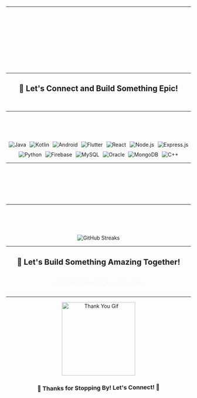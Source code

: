 <div align="center" style="animation: fadeIn 2s ease-in-out;">
  <h1 style="font-size: 3rem;">✨ 👋 Hey, I'm <span style="color: #00c4ff;">Isindu Eshan</span> ✨</h1>
  <h2 style="font-size: 2rem; color: #ff9800;">🌟 Passionate Developer | Innovator | Problem Solver 🌟</h2>
  <p style="font-size: 1.2rem;">🚀 Crafting solutions with code and exploring the latest technologies!</p>
</div>

<div align="center" style="animation: slideInUp 2s ease-in-out;">
  <img src="https://miro.medium.com/v2/resize:fit:1360/1*zVnWJtyGOX_kUIDm6ccCfQ.gif" width="600" height="300" alt="Coding Gif"/>
</div>

---

<div align="center" style="animation: fadeIn 2.5s ease-in-out;">
  <h3>🎓 <span style="color: #4caf50;">Software Engineering Undergrad</span> | Full-Stack & Mobile App Developer</h3>
  <p>🌱 Constantly evolving, building cool apps, and experimenting with new tech!</p>
  <p>📩 Reach me at: <b>isindu980@gmail.com</b></p>
  <p>🌐 <b>Portfolio Coming Soon...</b> Stay Tuned! 🔥</p>
</div>

---

## <div align="center" style="animation: bounceIn 2s ease-in-out;">🚀 Let's Connect and Build Something Epic!</div>

<div align="center" style="animation: slideInLeft 2.5s ease-in-out;">
  <a href="https://www.linkedin.com/in/isindu-eshan-a02b01323" target="_blank">
    <img src="https://img.shields.io/badge/LinkedIn-%230077B5.svg?style=for-the-badge&logo=linkedin&logoColor=white" alt="LinkedIn"/>
  </a>
  <a href="https://web.facebook.com/isindu.eshan.5" target="_blank">
    <img src="https://img.shields.io/badge/Facebook-%231877F2.svg?style=for-the-badge&logo=facebook&logoColor=white" alt="Facebook"/>
  </a>
  <a href="https://www.instagram.com/_._isindu_._" target="_blank">
    <img src="https://img.shields.io/badge/Instagram-%23E4405F.svg?style=for-the-badge&logo=instagram&logoColor=white" alt="Instagram"/>
  </a>
  <a href="mailto:isindu980@gmail.com">
    <img src="https://img.shields.io/badge/Email-%23D14836.svg?style=for-the-badge&logo=gmail&logoColor=white" alt="Email"/>
  </a>
</div>

---

## <div align="center" style="animation: zoomIn 2s ease-in-out;">🛠️ Technologies & Tools I Use</div>

<div align="center" style="display: flex; flex-wrap: wrap; gap: 10px; justify-content: center;">
  <img src="https://img.shields.io/badge/Java-%23E34F26.svg?style=for-the-badge&logo=java&logoColor=white" alt="Java"/>
  <img src="https://img.shields.io/badge/Kotlin-%230095D5.svg?style=for-the-badge&logo=kotlin&logoColor=white" alt="Kotlin"/>
  <img src="https://img.shields.io/badge/Android-%233DDC84.svg?style=for-the-badge&logo=android&logoColor=white" alt="Android"/>
  <img src="https://img.shields.io/badge/Flutter-%2302569B.svg?style=for-the-badge&logo=flutter&logoColor=white" alt="Flutter"/>
  <img src="https://img.shields.io/badge/React-%2361DAFB.svg?style=for-the-badge&logo=react&logoColor=black" alt="React"/>
  <img src="https://img.shields.io/badge/Node.js-%2343853D.svg?style=for-the-badge&logo=node.js&logoColor=white" alt="Node.js"/>
  <img src="https://img.shields.io/badge/Express.js-%23000000.svg?style=for-the-badge&logo=express&logoColor=white" alt="Express.js"/>
  <img src="https://img.shields.io/badge/Python-%233776AB.svg?style=for-the-badge&logo=python&logoColor=white" alt="Python"/>
  <img src="https://img.shields.io/badge/Firebase-%23FFCA28.svg?style=for-the-badge&logo=firebase&logoColor=black" alt="Firebase"/>
  <img src="https://img.shields.io/badge/MySQL-%234479A1.svg?style=for-the-badge&logo=mysql&logoColor=white" alt="MySQL"/>
  <img src="https://img.shields.io/badge/Oracle-%23F80000.svg?style=for-the-badge&logo=oracle&logoColor=white" alt="Oracle"/>
  <img src="https://img.shields.io/badge/MongoDB-%2347A248.svg?style=for-the-badge&logo=mongodb&logoColor=white" alt="MongoDB"/>
  <img src="https://img.shields.io/badge/C++-%2300599C.svg?style=for-the-badge&logo=cplusplus&logoColor=white" alt="C++"/>
</div>

---

## <div align="center" style="animation: flipInX 2s ease-in-out;">📊 GitHub Stats</div>

<div align="center">
  <img src="https://github-readme-stats.vercel.app/api?username=isindu980&show_icons=true&theme=radical" alt="GitHub Stats" style="animation: fadeIn 3s;"/>
  <img src="https://github-readme-stats.vercel.app/api/top-langs/?username=isindu980&layout=compact&theme=radical" alt="Top Languages" style="animation: slideInLeft 3s;"/>
</div>

---

## <div align="center" style="animation: flipInY 2s ease-in-out;">📊 GitHub Streak Stats</div>

<div align="center">
  <img src="https://github-readme-streak-stats.herokuapp.com/?user=isindu980&theme=radical" alt="GitHub Streaks"/>
</div>

---

## <div align="center" style="animation: pulse 2s infinite;">💬 Let's Build Something Amazing Together!</div>

<div align="center" style="animation: zoomIn 2s;">
  🤝 Whether it's a mobile app, a web project, or a cool idea, I'm always excited to collaborate on new challenges. Let’s code and create something amazing!
</div>

---

<div align="center">
  <img src="https://media.giphy.com/media/1GEATImIxEXVR79Dhk/giphy.gif" width="200" alt="Thank You Gif"/>
</div>

<h3 align="center" style="animation: tada 2s ease-in-out;">🙏 Thanks for Stopping By! Let's Connect! 🙏</h3>

<style>
@keyframes fadeIn {
  from { opacity: 0; }
  to { opacity: 1; }
}
@keyframes slideInUp {
  from { transform: translateY(50px); opacity: 0; }
  to { transform: translateY(0); opacity: 1; }
}
@keyframes slideInLeft {
  from { transform: translateX(-50px); opacity: 0; }
  to { transform: translateX(0); opacity: 1; }
}
@keyframes bounceIn {
  0%, 20%, 40%, 60%, 80%, 100% { transform: translateY(0); }
  50% { transform: translateY(-15px); }
}
@keyframes zoomIn {
  from { transform: scale(0.5); opacity: 0; }
  to { transform: scale(1); opacity: 1; }
}
@keyframes flipInX {
  from { transform: perspective(400px) rotateX(90deg); opacity: 0; }
  to { transform: perspective(400px) rotateX(0); opacity: 1; }
}
@keyframes flipInY {
  from { transform: perspective(400px) rotateY(90deg); opacity: 0; }
  to { transform: perspective(400px) rotateY(0); opacity: 1; }
}
@keyframes pulse {
  0%, 100% { transform: scale(1); }
  50% { transform: scale(1.1); }
}
@keyframes tada {
  from { transform: scale(1); }
  10%, 20% { transform: scale(0.9) rotate(-3deg); }
  30%, 50%, 70%, 90% { transform: scale(1.1) rotate(3deg); }
  40%, 60%, 80% { transform: scale(1.1) rotate(-3deg); }
  to { transform: scale(1); }
}
</style>
